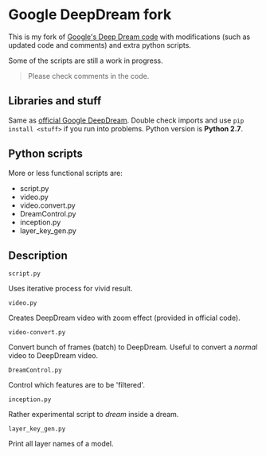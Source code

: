 # Google DeepDream fork

This is my fork of [Google's Deep Dream code](https://github.com/google/deepdream) with modifications (such as updated code and comments) and extra python scripts.

Some of the scripts are still a work in progress.

> Please check comments in the code.

## Libraries and stuff

Same as [official Google DeepDream](https://github.com/google/deepdream). Double check imports and use `pip install <stuff>` if you run into problems. Python version is **Python 2.7**.

## Python scripts

More or less functional scripts are:

- script.py
- video.py
- video.convert.py
- DreamControl.py
- inception.py
- layer_key_gen.py

## Description

    script.py
    
Uses iterative process for vivid result.

    video.py
    
Creates DeepDream video with zoom effect (provided in official code).

    video-convert.py
    
Convert bunch of frames (batch) to DeepDream. Useful to convert a *normal* video to DeepDream video.

    DreamControl.py
    
Control which features are to be 'filtered'.

    inception.py
    
Rather experimental script to *dream* inside a dream.

    layer_key_gen.py
    
Print all layer names of a model.